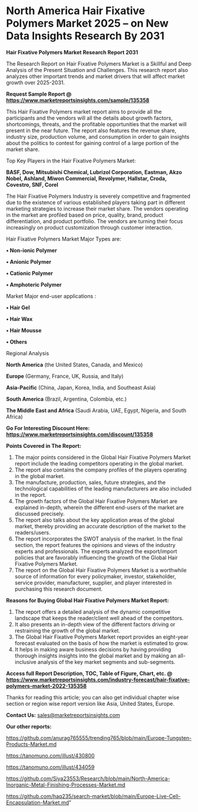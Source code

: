 # North America Hair Fixative Polymers Market 2025 – on New Data Insights Research By 2031

<strong>Hair Fixative Polymers Market Research Report 2031</strong>

The Research Report on Hair Fixative Polymers Market is a Skillful and Deep Analysis of the Present Situation and Challenges. This research report also analyzes other important trends and market drivers that will affect market growth over 2025-2031.

<strong>Request Sample Report @ <a href=https://www.marketreportsinsights.com/sample/135358>https://www.marketreportsinsights.com/sample/135358</a></strong>

This Hair Fixative Polymers market report aims to provide all the participants and the vendors will all the details about growth factors, shortcomings, threats, and the profitable opportunities that the market will present in the near future. The report also features the revenue share, industry size, production volume, and consumption in order to gain insights about the politics to contest for gaining control of a large portion of the market share.

Top Key Players in the Hair Fixative Polymers Market:

<strong>BASF, Dow, Mitsubishi Chemical, Lubrizol Corporation, Eastman, Akzo Nobel, Ashland, Miwon Commercial, Revolymer, Hallstar, Croda, Covestro, SNF, Corel</strong>

The Hair Fixative Polymers Industry is severely competitive and fragmented due to the existence of various established players taking part in different marketing strategies to increase their market share. The vendors operating in the market are profiled based on price, quality, brand, product differentiation, and product portfolio. The vendors are turning their focus increasingly on product customization through customer interaction.

Hair Fixative Polymers Market Major Types are:

<strong>• Non-ionic Polymer

• Anionic Polymer

• Cationic Polymer

• Amphoteric Polymer</strong>

Market Major end-user applications :

<strong>• Hair Gel

• Hair Wax

• Hair Mousse

• Others</strong>

Regional Analysis

</u><strong><b>North America</b></strong> (the United States, Canada, and Mexico)

<strong><b>Europe </b></strong>(Germany, France, UK, Russia, and Italy)

<strong><b>Asia-Pacific</b></strong> (China, Japan, Korea, India, and Southeast Asia)

<strong><b>South America</b></strong> (Brazil, Argentina, Colombia, etc.)

<strong><b>The Middle East and Africa</b></strong> (Saudi Arabia, UAE, Egypt, Nigeria, and South Africa)

<strong>Go For Interesting Discount Here: <a href=https://www.marketreportsinsights.com/discount/135358>https://www.marketreportsinsights.com/discount/135358</a></strong>

<strong>Points Covered in The Report:</strong>
<ol>
  <li>The major points considered in the Global Hair Fixative Polymers Market report include the leading competitors operating in the global market.</li>
  <li>The report also contains the company profiles of the players operating in the global market.</li>
  <li>The manufacture, production, sales, future strategies, and the technological capabilities of the leading manufacturers are also included in the report.</li>
  <li>The growth factors of the Global Hair Fixative Polymers Market are explained in-depth, wherein the different end-users of the market are discussed precisely.</li>
  <li>The report also talks about the key application areas of the global market, thereby providing an accurate description of the market to the readers/users.</li>
  <li>The report incorporates the SWOT analysis of the market. In the final section, the report features the opinions and views of the industry experts and professionals. The experts analyzed the export/import policies that are favorably influencing the growth of the Global Hair Fixative Polymers Market.</li>
  <li>The report on the Global Hair Fixative Polymers Market is a worthwhile source of information for every policymaker, investor, stakeholder, service provider, manufacturer, supplier, and player interested in purchasing this research document.</li>
</ol>
<strong>Reasons for Buying Global Hair Fixative Polymers Market Report:</strong>

<ol>
  <li>The report offers a detailed analysis of the dynamic competitive landscape that keeps the reader/client well ahead of the competitors.</li>
  <li>It also presents an in-depth view of the different factors driving or restraining the growth of the global market.</li>
  <li>The Global Hair Fixative Polymers Market report provides an eight-year forecast evaluated on the basis of how the market is estimated to grow.</li>
  <li>It helps in making aware business decisions by having providing thorough insights insights into the global market and by making an all-inclusive analysis of the key market segments and sub-segments.</li>
</ol>
<strong>Access full Report Description, TOC, Table of Figure, Chart, etc. @ <a href=https://www.marketreportsinsights.com/industry-forecast/hair-fixative-polymers-market-2022-135358>https://www.marketreportsinsights.com/industry-forecast/hair-fixative-polymers-market-2022-135358</a></strong>


Thanks for reading this article; you can also get individual chapter wise section or region wise report version like Asia, United States, Europe.

<strong>Contact Us:</strong>
sales@marketreportsinsights.com

<strong>Our other reports:</strong>

<a href=https://github.com/anurag765555/trending765/blob/main/Europe-Tungsten-Products-Market.md>https://github.com/anurag765555/trending765/blob/main/Europe-Tungsten-Products-Market.md</a>

<a href=https://tanomuno.com/illust/430800>https://tanomuno.com/illust/430800</a>

<a href=https://tanomuno.com/illust/434059>https://tanomuno.com/illust/434059</a>

<a href=https://github.com/Siya23553/Research/blob/main/North-America-Inorganic-Metal-Finishing-Processes-Market.md>https://github.com/Siya23553/Research/blob/main/North-America-Inorganic-Metal-Finishing-Processes-Market.md</a>

<a href=https://github.com/haq235/search-market/blob/main/Europe-Live-Cell-Encapsulation-Market.md>https://github.com/haq235/search-market/blob/main/Europe-Live-Cell-Encapsulation-Market.md</a>"
